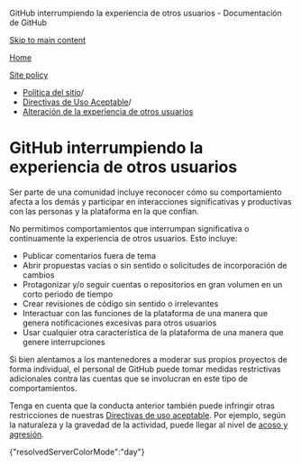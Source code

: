 GitHub interrumpiendo la experiencia de otros usuarios - Documentación de GitHub

[Skip to main content](#main-content)

[Home](/es)

[Site policy](/es/site-policy)

* [Política del sitio](/es/site-policy)/
* [Directivas de Uso Aceptable](/es/site-policy/acceptable-use-policies)/
* [Alteración de la experiencia de otros usuarios](/es/site-policy/acceptable-use-policies/github-disrupting-the-experience-of-other-users)

GitHub interrumpiendo la experiencia de otros usuarios
==========

Ser parte de una comunidad incluye reconocer cómo su comportamiento afecta a los demás y participar en interacciones significativas y productivas con las personas y la plataforma en la que confían.

No permitimos comportamientos que interrumpan significativa o continuamente la experiencia de otros usuarios. Esto incluye:

* Publicar comentarios fuera de tema
* Abrir propuestas vacías o sin sentido o solicitudes de incorporación de cambios
* Protagonizar y/o seguir cuentas o repositorios en gran volumen en un corto periodo de tiempo
* Crear revisiones de código sin sentido o irrelevantes
* Interactuar con las funciones de la plataforma de una manera que genera notificaciones excesivas para otros usuarios
* Usar cualquier otra característica de la plataforma de una manera que genere interrupciones

Si bien alentamos a los mantenedores a moderar sus propios proyectos de forma individual, el personal de GitHub puede tomar medidas restrictivas adicionales contra las cuentas que se involucran en este tipo de comportamientos.

Tenga en cuenta que la conducta anterior también puede infringir otras restricciones de nuestras [Directivas de uso aceptable](/es/site-policy/acceptable-use-policies/github-acceptable-use-policies). Por ejemplo, según la naturaleza y la gravedad de la actividad, puede llegar al nivel de [acoso y agresión](/es/site-policy/acceptable-use-policies/github-bullying-and-harassment).

{"resolvedServerColorMode":"day"}
